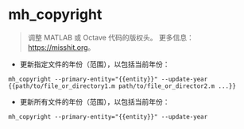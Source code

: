 # mh_copyright

> 调整 MATLAB 或 Octave 代码的版权头。
> 更多信息：<https://misshit.org>。

- 更新指定文件的年份（范围），以包括当前年份：

`mh_copyright --primary-entity="{{entity}}" --update-year {{path/to/file_or_directory1.m path/to/file_or_director2.m ...}}`

- 更新所有文件的年份（范围），以包括当前年份：

`mh_copyright --primary-entity="{{entity}}" --update-year`